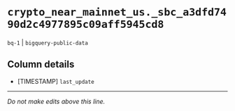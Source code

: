 # `crypto_near_mainnet_us._sbc_a3dfd7490d2c4977895c09aff5945cd8`
`bq-1` | `bigquery-public-data`

## Column details
* [TIMESTAMP] `last_update`

-------------------------------------------------------------------------------
*Do not make edits above this line.*
